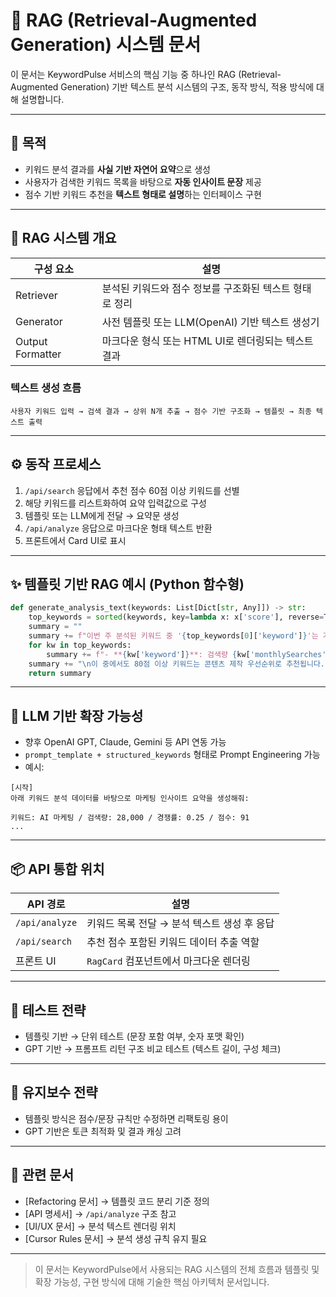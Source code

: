 # 🧠 RAG (Retrieval-Augmented Generation) 시스템 문서

이 문서는 KeywordPulse 서비스의 핵심 기능 중 하나인 RAG (Retrieval-Augmented Generation) 기반 텍스트 분석 시스템의 구조, 동작 방식, 적용 방식에 대해 설명합니다.

---

## 📌 목적
- 키워드 분석 결과를 **사실 기반 자연어 요약**으로 생성
- 사용자가 검색한 키워드 목록을 바탕으로 **자동 인사이트 문장** 제공
- 점수 기반 키워드 추천을 **텍스트 형태로 설명**하는 인터페이스 구현

---

## 🧠 RAG 시스템 개요

| 구성 요소 | 설명 |
|------------|------|
| Retriever | 분석된 키워드와 점수 정보를 구조화된 텍스트 형태로 정리 |
| Generator | 사전 템플릿 또는 LLM(OpenAI) 기반 텍스트 생성기 |
| Output Formatter | 마크다운 형식 또는 HTML UI로 렌더링되는 텍스트 결과 |

### 텍스트 생성 흐름

```plaintext
사용자 키워드 입력 → 검색 결과 → 상위 N개 추출 → 점수 기반 구조화 → 템플릿 → 최종 텍스트 출력
```

---

## ⚙️ 동작 프로세스

1. `/api/search` 응답에서 추천 점수 60점 이상 키워드를 선별
2. 해당 키워드를 리스트화하여 요약 입력값으로 구성
3. 템플릿 또는 LLM에게 전달 → 요약문 생성
4. `/api/analyze` 응답으로 마크다운 형태 텍스트 반환
5. 프론트에서 Card UI로 표시

---

## ✨ 템플릿 기반 RAG 예시 (Python 함수형)

```python
def generate_analysis_text(keywords: List[Dict[str, Any]]) -> str:
    top_keywords = sorted(keywords, key=lambda x: x['score'], reverse=True)[:5]
    summary = ""
    summary += f"이번 주 분석된 키워드 중 '{top_keywords[0]['keyword']}'는 가장 높은 추천 점수를 기록했습니다.\n"
    for kw in top_keywords:
        summary += f"- **{kw['keyword']}**: 검색량 {kw['monthlySearches']:,}회, 경쟁률 {kw['competitionRate']:.2f}, 점수 {kw['score']}점\n"
    summary += "\n이 중에서도 80점 이상 키워드는 콘텐츠 제작 우선순위로 추천됩니다."
    return summary
```

---

## 🤖 LLM 기반 확장 가능성
- 향후 OpenAI GPT, Claude, Gemini 등 API 연동 가능
- `prompt_template + structured_keywords` 형태로 Prompt Engineering 가능
- 예시:
```text
[시작]
아래 키워드 분석 데이터를 바탕으로 마케팅 인사이트 요약을 생성해줘:

키워드: AI 마케팅 / 검색량: 28,000 / 경쟁률: 0.25 / 점수: 91
...
```

---

## 📦 API 통합 위치

| API 경로 | 설명 |
|----------|------|
| `/api/analyze` | 키워드 목록 전달 → 분석 텍스트 생성 후 응답 |
| `/api/search` | 추천 점수 포함된 키워드 데이터 추출 역할 |
| 프론트 UI | `RagCard` 컴포넌트에서 마크다운 렌더링 |

---

## 🧪 테스트 전략
- 템플릿 기반 → 단위 테스트 (문장 포함 여부, 숫자 포맷 확인)
- GPT 기반 → 프롬프트 리턴 구조 비교 테스트 (텍스트 길이, 구성 체크)

---

## 🔄 유지보수 전략
- 템플릿 방식은 점수/문장 규칙만 수정하면 리팩토링 용이
- GPT 기반은 토큰 최적화 및 결과 캐싱 고려

---

## 📌 관련 문서
- [Refactoring 문서] → 템플릿 코드 분리 기준 정의
- [API 명세서] → `/api/analyze` 구조 참고
- [UI/UX 문서] → 분석 텍스트 렌더링 위치
- [Cursor Rules 문서] → 분석 생성 규칙 유지 필요

---

> 이 문서는 KeywordPulse에서 사용되는 RAG 시스템의 전체 흐름과 템플릿 및 확장 가능성, 구현 방식에 대해 기술한 핵심 아키텍처 문서입니다.

